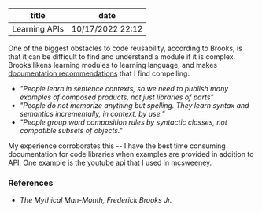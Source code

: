 | title | date |
|---|---|
| Learning APIs | 10/17/2022 22:12 |

One of the biggest obstacles to code reusability, according to Brooks, is that
it can be difficult to find and understand a module if it is complex. Brooks 
likens learning modules to learning language, and makes [documentation 
recommendations](1665457120.md) that I find compelling:

- _"People learn in sentence contexts, so we need to publish many examples of 
composed products, not just libraries of parts"_
- _"People do not memorize anything but spelling. They learn syntax and semantics
incrementally, in context, by use."_
- _"People group word composition rules by syntactic classes, not compatible 
subsets of objects."_

My experience corroborates this -- I have the best time consuming documentation
for code libraries when examples are provided in addition to API. One example
is the [youtube api](https://developers.google.com/youtube/v3/code_samples/go)
that I used in [mcsweeney](https://github.com/hrand1005/mcsweeney).

### References
- _The Mythical Man-Month, Frederick Brooks Jr._
